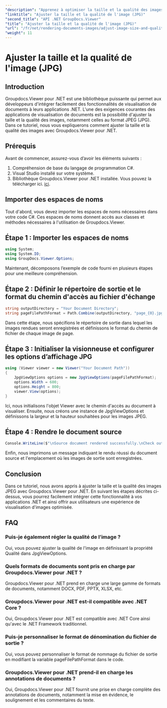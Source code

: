 ```yaml
---
"description": "Apprenez à optimiser la taille et la qualité des images au format JPEG avec Groupdocs.Viewer pour .NET. Améliorez votre expérience de visualisation de documents."
"linktitle": "Ajuster la taille et la qualité de l'image (JPG)"
"second_title": "API .NET GroupDocs.Viewer"
"title": "Ajuster la taille et la qualité de l'image (JPG)"
"url": "/fr/net/rendering-documents-images/adjust-image-size-and-quality-jpg/"
"weight": 11
---
```


# Ajuster la taille et la qualité de l'image (JPG)

## Introduction
Groupdocs.Viewer pour .NET est une bibliothèque puissante qui permet aux développeurs d'intégrer facilement des fonctionnalités de visualisation de documents à leurs applications .NET. L'une des exigences courantes des applications de visualisation de documents est la possibilité d'ajuster la taille et la qualité des images, notamment celles au format JPEG (JPG). Dans ce tutoriel, nous vous expliquerons comment ajuster la taille et la qualité des images avec Groupdocs.Viewer pour .NET.
## Prérequis
Avant de commencer, assurez-vous d’avoir les éléments suivants :
1. Compréhension de base du langage de programmation C#.
2. Visual Studio installé sur votre système.
3. Bibliothèque Groupdocs.Viewer pour .NET installée. Vous pouvez la télécharger ici. [ici](https://releases.groupdocs.com/viewer/net/).

## Importer des espaces de noms
Tout d'abord, vous devez importer les espaces de noms nécessaires dans votre code C#. Ces espaces de noms donnent accès aux classes et méthodes nécessaires à l'utilisation de Groupdocs.Viewer.
## Étape 1 : Importer les espaces de noms
```csharp
using System;
using System.IO;
using GroupDocs.Viewer.Options;
```

Maintenant, décomposons l’exemple de code fourni en plusieurs étapes pour une meilleure compréhension.
## Étape 2 : Définir le répertoire de sortie et le format du chemin d'accès au fichier d'échange
```csharp
string outputDirectory = "Your Document Directory";
string pageFilePathFormat = Path.Combine(outputDirectory, "page_{0}.jpg");
```
Dans cette étape, nous spécifions le répertoire de sortie dans lequel les images rendues seront enregistrées et définissons le format du chemin de fichier de chaque image de page.
## Étape 3 : Initialiser la visionneuse et configurer les options d’affichage JPG
```csharp
using (Viewer viewer = new Viewer("Your Document Path"))
{
    JpgViewOptions options = new JpgViewOptions(pageFilePathFormat);
    options.Width = 600;
    options.Height = 800;
    viewer.View(options);
}
```
Ici, nous initialisons l'objet Viewer avec le chemin d'accès au document à visualiser. Ensuite, nous créons une instance de JpgViewOptions et définissons la largeur et la hauteur souhaitées pour les images JPEG.
## Étape 4 : Rendre le document source
```csharp
Console.WriteLine($"\nSource document rendered successfully.\nCheck output in {outputDirectory}.");
```
Enfin, nous imprimons un message indiquant le rendu réussi du document source et l'emplacement où les images de sortie sont enregistrées.

## Conclusion
Dans ce tutoriel, nous avons appris à ajuster la taille et la qualité des images JPEG avec Groupdocs.Viewer pour .NET. En suivant les étapes décrites ci-dessus, vous pourrez facilement intégrer cette fonctionnalité à vos applications .NET et ainsi offrir aux utilisateurs une expérience de visualisation d'images optimisée.
## FAQ
### Puis-je également régler la qualité de l’image ?
Oui, vous pouvez ajuster la qualité de l'image en définissant la propriété Qualité dans JpgViewOptions.
### Quels formats de documents sont pris en charge par Groupdocs.Viewer pour .NET ?
Groupdocs.Viewer pour .NET prend en charge une large gamme de formats de documents, notamment DOCX, PDF, PPTX, XLSX, etc.
### Groupdocs.Viewer pour .NET est-il compatible avec .NET Core ?
Oui, Groupdocs.Viewer pour .NET est compatible avec .NET Core ainsi qu'avec le .NET Framework traditionnel.
### Puis-je personnaliser le format de dénomination du fichier de sortie ?
Oui, vous pouvez personnaliser le format de nommage du fichier de sortie en modifiant la variable pageFilePathFormat dans le code.
### Groupdocs.Viewer pour .NET prend-il en charge les annotations de documents ?
Oui, Groupdocs.Viewer pour .NET fournit une prise en charge complète des annotations de documents, notamment la mise en évidence, le soulignement et les commentaires du texte.